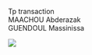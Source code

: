 Tp transaction<br>
MAACHOU Abderazak <br>
GUENDOUL Massinissa <br>

<img src="Users\maach\OneDrive\Documents\1.png">


